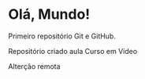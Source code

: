 # Olá, Mundo!
 Primeiro repositório Git e GitHub.

 Repositório criado aula Curso em Vídeo
 
 Alterção remota
